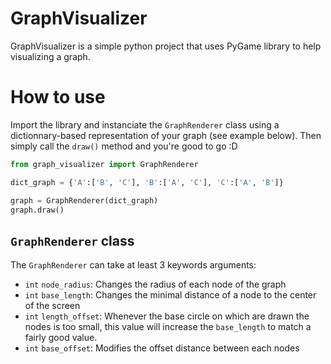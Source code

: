 # GraphVisualizer
GraphVisualizer is a simple python project that uses PyGame library to help visualizing a graph.

# How to use
Import the library and instanciate the `GraphRenderer` class using a dictionnary-based representation of your graph (see example below).
Then simply call the `draw()` method and you're good to go :D

```python
from graph_visualizer import GraphRenderer

dict_graph = {'A':['B', 'C'], 'B':['A', 'C'], 'C':['A', 'B']}

graph = GraphRenderer(dict_graph)
graph.draw()
```

## `GraphRenderer` class

The `GraphRenderer` can take at least 3 keywords arguments:
- `int` `node_radius`: Changes the radius of each node of the graph
- `int` `base_length`: Changes the minimal distance of a node to the center of the screen
- `int` `length_offset`: Whenever the base circle on which are drawn the nodes is too small, this value will increase the `base_length` to match a fairly good value.
- `int` `base_offset`: Modifies the offset distance between each nodes
